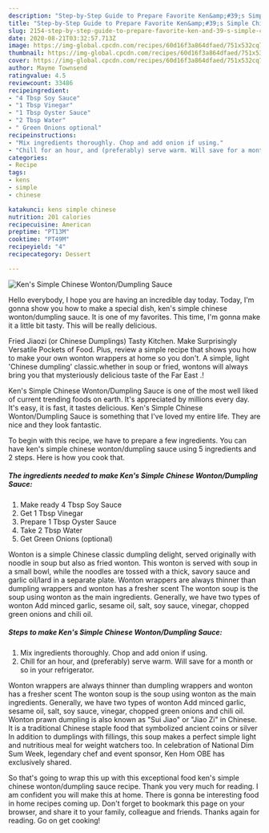 ```yaml
---
description: "Step-by-Step Guide to Prepare Favorite Ken&amp;#39;s Simple Chinese Wonton/Dumpling Sauce"
title: "Step-by-Step Guide to Prepare Favorite Ken&amp;#39;s Simple Chinese Wonton/Dumpling Sauce"
slug: 2154-step-by-step-guide-to-prepare-favorite-ken-and-39-s-simple-chinese-wonton-dumpling-sauce
date: 2020-08-21T03:32:57.713Z
image: https://img-global.cpcdn.com/recipes/60d16f3a864dfaed/751x532cq70/kens-simple-chinese-wontondumpling-sauce-recipe-main-photo.jpg
thumbnail: https://img-global.cpcdn.com/recipes/60d16f3a864dfaed/751x532cq70/kens-simple-chinese-wontondumpling-sauce-recipe-main-photo.jpg
cover: https://img-global.cpcdn.com/recipes/60d16f3a864dfaed/751x532cq70/kens-simple-chinese-wontondumpling-sauce-recipe-main-photo.jpg
author: Mayme Townsend
ratingvalue: 4.5
reviewcount: 33486
recipeingredient:
- "4 Tbsp Soy Sauce"
- "1 Tbsp Vinegar"
- "1 Tbsp Oyster Sauce"
- "2 Tbsp Water"
- " Green Onions optional"
recipeinstructions:
- "Mix ingredients thoroughly. Chop and add onion if using."
- "Chill for an hour, and (preferably) serve warm. Will save for a month or so in your refrigerator."
categories:
- Recipe
tags:
- kens
- simple
- chinese

katakunci: kens simple chinese 
nutrition: 201 calories
recipecuisine: American
preptime: "PT13M"
cooktime: "PT49M"
recipeyield: "4"
recipecategory: Dessert

---
```



![Ken&#39;s Simple Chinese Wonton/Dumpling Sauce](https://img-global.cpcdn.com/recipes/60d16f3a864dfaed/751x532cq70/kens-simple-chinese-wontondumpling-sauce-recipe-main-photo.jpg)

Hello everybody, I hope you are having an incredible day today. Today, I'm gonna show you how to make a special dish, ken&#39;s simple chinese wonton/dumpling sauce. It is one of my favorites. This time, I'm gonna make it a little bit tasty. This will be really delicious.

Fried Jiaozi (or Chinese Dumplings) Tasty Kitchen. Make Surprisingly Versatile Pockets of Food. Plus, review a simple recipe that shows you how to make your own wonton wrappers at home so you don&#39;t. A simple, light &#39;Chinese dumpling&#39; classic.whether in soup or fried, wontons will always bring you that mysteriously delicious taste of the Far East .!

Ken&#39;s Simple Chinese Wonton/Dumpling Sauce is one of the most well liked of current trending foods on earth. It's appreciated by millions every day. It's easy, it is fast, it tastes delicious. Ken&#39;s Simple Chinese Wonton/Dumpling Sauce is something that I've loved my entire life. They are nice and they look fantastic.


To begin with this recipe, we have to prepare a few ingredients. You can have ken&#39;s simple chinese wonton/dumpling sauce using 5 ingredients and 2 steps. Here is how you cook that.

<!--inarticleads1-->

##### The ingredients needed to make Ken&#39;s Simple Chinese Wonton/Dumpling Sauce:

1. Make ready 4 Tbsp Soy Sauce
1. Get 1 Tbsp Vinegar
1. Prepare 1 Tbsp Oyster Sauce
1. Take 2 Tbsp Water
1. Get  Green Onions (optional)


Wonton is a simple Chinese classic dumpling delight, served originally with noodle in soup but also as fried wonton. This wonton is served with soup in a small bowl, while the noodles are tossed with a thick, savory sauce and garlic oil/lard in a separate plate. Wonton wrappers are always thinner than dumpling wrappers and wonton has a fresher scent The wonton soup is the soup using wonton as the main ingredients. Generally, we have two types of wonton Add minced garlic, sesame oil, salt, soy sauce, vinegar, chopped green onions and chili oil. 

<!--inarticleads2-->

##### Steps to make Ken&#39;s Simple Chinese Wonton/Dumpling Sauce:

1. Mix ingredients thoroughly. Chop and add onion if using.
1. Chill for an hour, and (preferably) serve warm. Will save for a month or so in your refrigerator.


Wonton wrappers are always thinner than dumpling wrappers and wonton has a fresher scent The wonton soup is the soup using wonton as the main ingredients. Generally, we have two types of wonton Add minced garlic, sesame oil, salt, soy sauce, vinegar, chopped green onions and chili oil. Wonton prawn dumpling is also known as &#34;Sui Jiao&#34; or &#34;Jiao Zi&#34; in Chinese. It is a traditional Chinese staple food that symbolized ancient coins or silver In addition to dumplings with fillings, this soup makes a perfect simple light and nutritious meal for weight watchers too. In celebration of National Dim Sum Week, legendary chef and event sponsor, Ken Hom OBE has exclusively shared. 

So that's going to wrap this up with this exceptional food ken&#39;s simple chinese wonton/dumpling sauce recipe. Thank you very much for reading. I am confident you will make this at home. There is gonna be interesting food in home recipes coming up. Don't forget to bookmark this page on your browser, and share it to your family, colleague and friends. Thanks again for reading. Go on get cooking!
